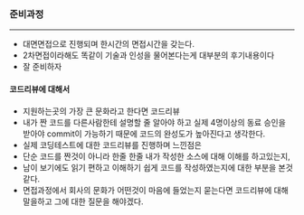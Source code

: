 ### 준비과정
---
* 대면면접으로 진행되며 한시간의 면접시간을 갖는다.
* 2차면접이라해도 똑같이 기술과 인성을 물어본다는게 대부분의 후기내용이다
* 잘 준비하자

#### 코드리뷰에 대해서
* 지원하는곳의 가장 큰 문화라고 한다면 코드리뷰
* 내가 짠 코드를 다른사람한테 설명할 줄 알아야 하고 실제 4명이상의 동료 승인을 받아야 commit이 가능하기 때문에 코드의 완성도가 높아진다고 생각한다.
* 실제 코딩테스트에 대한 코드리뷰를 진행하며 느낀점은
* 단순 코드를 짠것이 아니라 한줄 한줄 내가 작성한 소스에 대해 이해를 하고있는지,
* 남이 보기에도 읽기 편하고 이해하기 쉽게 코드를 작성하였는지에 대한 부분을 본것같다.
* 면접과정에서 회사의 문화가 어떤것이 마음에 들었는지 묻는다면 코드리뷰에 대해 말을하고 그에 대한 질문을 해야겠다.
